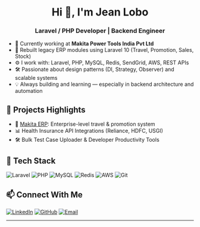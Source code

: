 

<!--
## Hi there 👋
**JeanLobo1/JeanLobo1** is a ✨ _special_ ✨ repository because its `README.md` (this file) appears on your GitHub profile.

Here are some ideas to get you started:

- 🔭 I’m currently working on ...
- 🌱 I’m currently learning ...
- 👯 I’m looking to collaborate on ...
- 🤔 I’m looking for help with ...
- 💬 Ask me about ...
- 📫 How to reach me: ...
- 😄 Pronouns: ...
- ⚡ Fun fact: ...
-->



<h1 align="center">Hi 👋, I'm Jean Lobo</h1>
<h3 align="center">Laravel / PHP Developer | Backend Engineer</h3>

- 🚀 Currently working at **Makita Power Tools India Pvt Ltd**  
- 🔧 Rebuilt legacy ERP modules using Laravel 10 (Travel, Promotion, Sales, Stock)
- ⚙️ I work with: Laravel, PHP, MySQL, Redis, SendGrid, AWS, REST APIs
- 🛠️ Passionate about design patterns (DI, Strategy, Observer) and scalable systems
- 💡 Always building and learning — especially in backend architecture and automation

## 💼 Projects Highlights

- 🧾 [Makita ERP](https://makita.ind.in/admin/login): Enterprise-level travel & promotion system  
- 📊 Health Insurance API Integrations (Reliance, HDFC, USGI)  
- 🛠️ Bulk Test Case Uploader & Developer Productivity Tools  

## 🧰 Tech Stack

![Laravel](https://img.shields.io/badge/Laravel-F05340?style=for-the-badge&logo=laravel&logoColor=white)
![PHP](https://img.shields.io/badge/PHP-777BB4?style=for-the-badge&logo=php&logoColor=white)
![MySQL](https://img.shields.io/badge/MySQL-00758F?style=for-the-badge&logo=mysql)
![Redis](https://img.shields.io/badge/Redis-DC382D?style=for-the-badge&logo=redis&logoColor=white)
![AWS](https://img.shields.io/badge/AWS-232F3E?style=for-the-badge&logo=amazon-aws)
![Git](https://img.shields.io/badge/Git-F05032?style=for-the-badge&logo=git&logoColor=white)

## 📫 Connect With Me

[![LinkedIn](https://img.shields.io/badge/LinkedIn-blue?style=flat&logo=linkedin&labelColor=blue)](https://www.linkedin.com/in/jean-lobo-6269a6112/)
[![GitHub](https://img.shields.io/badge/GitHub-100000?style=flat&logo=github&logoColor=white)](https://github.com/jean-lobo)
[![Email](https://img.shields.io/badge/Gmail-D14836?style=flat&logo=gmail&logoColor=white)](mailto:jeanlobo94@gmail.com)

---

